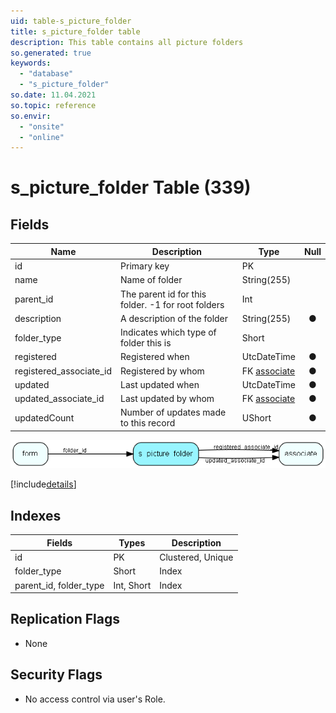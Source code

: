 ```yaml
---
uid: table-s_picture_folder
title: s_picture_folder table
description: This table contains all picture folders
so.generated: true
keywords:
  - "database"
  - "s_picture_folder"
so.date: 11.04.2021
so.topic: reference
so.envir:
  - "onsite"
  - "online"
---
```


# s\_picture\_folder Table (339)

## Fields

| Name | Description | Type | Null |
|------|-------------|------|:----:|
|id|Primary key|PK| |
|name|Name of folder|String(255)| |
|parent\_id|The parent id for this folder. -1 for root folders|Int| |
|description|A description of the folder|String(255)|&#x25CF;|
|folder\_type|Indicates which type of folder this is|Short| |
|registered|Registered when|UtcDateTime|&#x25CF;|
|registered\_associate\_id|Registered by whom|FK [associate](associate.md)|&#x25CF;|
|updated|Last updated when|UtcDateTime|&#x25CF;|
|updated\_associate\_id|Last updated by whom|FK [associate](associate.md)|&#x25CF;|
|updatedCount|Number of updates made to this record|UShort|&#x25CF;|


![s_picture_folder table relationship diagram](./media/s_picture_folder.png)

[!include[details](./includes/s-picture-folder.md)]

## Indexes

| Fields | Types | Description |
|--------|-------|-------------|
|id |PK |Clustered, Unique |
|folder\_type |Short |Index |
|parent\_id, folder\_type |Int, Short |Index |

## Replication Flags

* None

## Security Flags

* No access control via user's Role.

